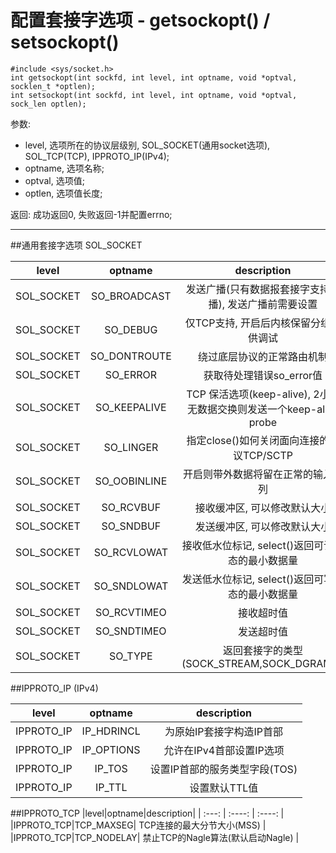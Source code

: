 配置套接字选项 - getsockopt() / setsockopt()
====

    #include <sys/socket.h>
    int getsockopt(int sockfd, int level, int optname, void *optval, socklen_t *optlen);
    int setsockopt(int sockfd, int level, int optname, void *optval, sock_len optlen);

参数:

* level, 选项所在的协议层级别, SOL_SOCKET(通用socket选项), SOL_TCP(TCP), IPPROTO_IP(IPv4);
* optname, 选项名称;
* optval, 选项值;
* optlen, 选项值长度;

返回: 成功返回0, 失败返回-1并配置errno;

-----

##通用套接字选项 SOL_SOCKET

|level|optname|description|
| :---: | :----: | :----: |
|SOL_SOCKET|SO_BROADCAST| 发送广播(只有数据报套接字支持广播), 发送广播前需要设置 |
|SOL_SOCKET|SO_DEBUG| 仅TCP支持, 开启后内核保留分组以供调试 |
|SOL_SOCKET|SO_DONTROUTE| 绕过底层协议的正常路由机制 |
|SOL_SOCKET|SO_ERROR| 获取待处理错误so_error值 |
|SOL_SOCKET|SO_KEEPALIVE| TCP 保活选项(keep-alive), 2小时无数据交换则发送一个keep-alive probe |
|SOL_SOCKET|SO_LINGER| 指定close()如何关闭面向连接的协议TCP/SCTP |
|SOL_SOCKET|SO_OOBINLINE| 开启则带外数据将留在正常的输入队列 |
|SOL_SOCKET|SO_RCVBUF| 接收缓冲区, 可以修改默认大小 |
|SOL_SOCKET|SO_SNDBUF| 发送缓冲区, 可以修改默认大小 |
|SOL_SOCKET|SO_RCVLOWAT| 接收低水位标记, select()返回可读状态的最小数据量 |
|SOL_SOCKET|SO_SNDLOWAT| 发送低水位标记, select()返回可写状态的最小数据量 |
|SOL_SOCKET|SO_RCVTIMEO| 接收超时值 |
|SOL_SOCKET|SO_SNDTIMEO| 发送超时值 |
|SOL_SOCKET|SO_TYPE| 返回套接字的类型(SOCK_STREAM,SOCK_DGRAM...) |

##IPPROTO_IP (IPv4)

|level|optname|description|
| :---: | :----: | :----: |
|IPPROTO_IP|IP_HDRINCL| 为原始IP套接字构造IP首部 |
|IPPROTO_IP|IP_OPTIONS| 允许在IPv4首部设置IP选项 |
|IPPROTO_IP|IP_TOS| 设置IP首部的服务类型字段(TOS) |
|IPPROTO_IP|IP_TTL| 设置默认TTL值 |

##IPPROTO_TCP
|level|optname|description|
| :---: | :----: | :----: |
|IPPROTO_TCP|TCP_MAXSEG| TCP连接的最大分节大小(MSS) |
|IPPROTO_TCP|TCP_NODELAY| 禁止TCP的Nagle算法(默认启动Nagle) |
